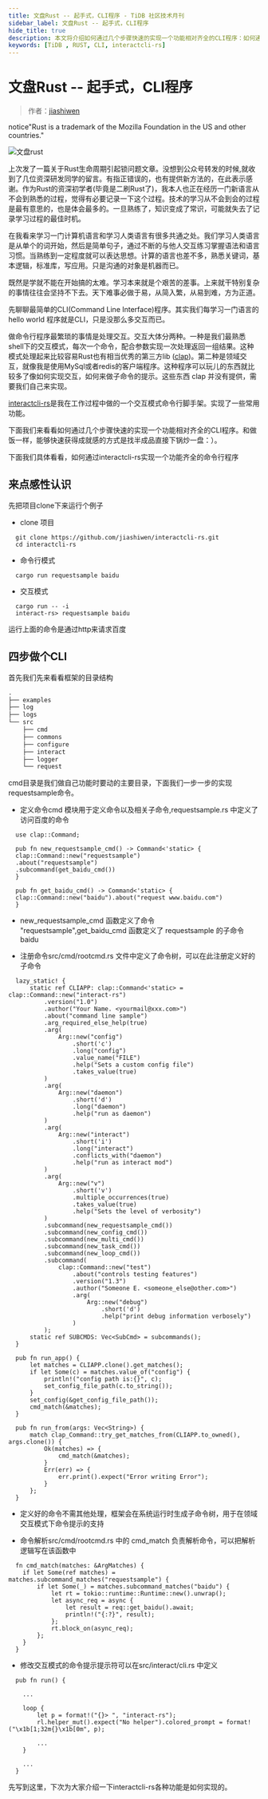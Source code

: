 ```yaml
---
title: 文盘Rust -- 起手式，CLI程序 - TiDB 社区技术月刊
sidebar_label: 文盘Rust -- 起手式，CLI程序
hide_title: true
description: 本文将介绍如何通过几个步骤快速的实现一个功能相对齐全的CLI程序：如何通过interactcli-rs实现一个功能齐全的命令行程序。
keywords: [TiDB , RUST, CLI, interactcli-rs]
---
```


# 文盘Rust -- 起手式，CLI程序

> 作者：[jiashiwen](https://tidb.net/u/jiashiwen/answer)

notice"Rust is a trademark of the Mozilla Foundation in the US and other countries."

 ![文盘rust](https://tidb-blog.oss-cn-beijing.aliyuncs.com/media/3601646711157_.pic_hd-1646713497059.jpg) 

上次发了一篇关于Rust生命周期引起锁问题文章。没想到公众号转发的时候,就收到了几位资深研发同学的留言。有指正错误的，也有提供新方法的，在此表示感谢。作为Rust的资深初学者(毕竟是二刷Rust了)，我本人也正在经历一门新语言从不会到熟悉的过程，觉得有必要记录一下这个过程。技术的学习从不会到会的过程是最有意思的，也是体会最多的。一旦熟练了，知识变成了常识，可能就失去了记录学习过程的最佳时机。

在我看来学习一门计算机语言和学习人类语言有很多共通之处。我们学习人类语言是从单个的词开始，然后是简单句子，通过不断的与他人交互练习掌握语法和语言习惯。当熟练到一定程度就可以表达思想。计算的语言也差不多，熟悉关键词，基本逻辑，标准库，写应用。只是沟通的对象是机器而已。

既然是学就不能在开始搞的太难。学习本来就是个艰苦的差事。上来就干特别复杂的事情往往会坚持不下去。天下难事必做于易，从简入繁，从易到难，方为正道。

先聊聊最简单的CLI(Command Line Interface)程序。其实我们每学习一门语言的 hello world 程序就是CLI，只是没那么多交互而已。

做命令行程序最繁琐的事情是处理交互。交互大体分两种。一种是我们最熟悉shell下的交互模式，每次一个命令，配合参数实现一次处理返回一组结果。这种模式处理起来比较容易Rust也有相当优秀的第三方lib ([clap](https://crates.io/crates/clap))。第二种是领域交互，就像我是使用MySql或者redis的客户端程序。这种程序可以玩儿的东西就比较多了像如何实现交互，如何来做子命令的提示。这些东西 clap 并没有提供，需要我们自己来实现。

[interactcli-rs](https://github.com/jiashiwen/interactcli-rs)是我在工作过程中做的一个交互模式命令行脚手架。实现了一些常用功能。

下面我们来看看如何通过几个步骤快速的实现一个功能相对齐全的CLI程序。和做饭一样，能够快速获得成就感的方式是找半成品直接下锅炒一盘：）。

下面我们具体看看，如何通过interactcli-rs实现一个功能齐全的命令行程序

## 来点感性认识

先把项目clone下来运行个例子

- clone 项目

```
  git clone https://github.com/jiashiwen/interactcli-rs.git
  cd interactcli-rs
```

- 命令行模式

```
  cargo run requestsample baidu
```

- 交互模式

```
  cargo run -- -i
  interact-rs> requestsample baidu
```

运行上面的命令是通过http来请求百度

## 四步做个CLI

首先我们先来看看框架的目录结构

```markdown
.
├── examples
├── log
├── logs
└── src
    ├── cmd
    ├── commons
    ├── configure
    ├── interact
    ├── logger
    └── request
```

cmd目录是我们做自己功能时要动的主要目录，下面我们一步一步的实现requestsample命令。

- 定义命令cmd 模块用于定义命令以及相关子命令,requestsample.rs 中定义了访问百度的命令

```
  use clap::Command;
    
  pub fn new_requestsample_cmd() -> Command<'static> {
  clap::Command::new("requestsample")
  .about("requestsample")
  .subcommand(get_baidu_cmd())
  }
  
  pub fn get_baidu_cmd() -> Command<'static> {
  clap::Command::new("baidu").about("request www.baidu.com")
  }
```

- new_requestsample_cmd 函数定义了命令 "requestsample",get_baidu_cmd 函数定义了 requestsample 的子命令 baidu

- 注册命令src/cmd/rootcmd.rs 文件中定义了命令树，可以在此注册定义好的子命令

```
  lazy_static! {
      static ref CLIAPP: clap::Command<'static> = clap::Command::new("interact-rs")
          .version("1.0")
          .author("Your Name. <yourmail@xxx.com>")
          .about("command line sample")
          .arg_required_else_help(true)
          .arg(
              Arg::new("config")
                  .short('c')
                  .long("config")
                  .value_name("FILE")
                  .help("Sets a custom config file")
                  .takes_value(true)
          )
          .arg(
              Arg::new("daemon")
                  .short('d')
                  .long("daemon")
                  .help("run as daemon")
          )
          .arg(
              Arg::new("interact")
                  .short('i')
                  .long("interact")
                  .conflicts_with("daemon")
                  .help("run as interact mod")
          )
          .arg(
              Arg::new("v")
                  .short('v')
                  .multiple_occurrences(true)
                  .takes_value(true)
                  .help("Sets the level of verbosity")
          )
          .subcommand(new_requestsample_cmd())
          .subcommand(new_config_cmd())
          .subcommand(new_multi_cmd())
          .subcommand(new_task_cmd())
          .subcommand(new_loop_cmd())
          .subcommand(
              clap::Command::new("test")
                  .about("controls testing features")
                  .version("1.3")
                  .author("Someone E. <someone_else@other.com>")
                  .arg(
                      Arg::new("debug")
                          .short('d')
                          .help("print debug information verbosely")
                  )
          );
      static ref SUBCMDS: Vec<SubCmd> = subcommands();
  }
  
  pub fn run_app() {
      let matches = CLIAPP.clone().get_matches();
      if let Some(c) = matches.value_of("config") {
          println!("config path is:{}", c);
          set_config_file_path(c.to_string());
      }
      set_config(&get_config_file_path());
      cmd_match(&matches);
  }
  
  pub fn run_from(args: Vec<String>) {
      match clap_Command::try_get_matches_from(CLIAPP.to_owned(), args.clone()) {
          Ok(matches) => {
              cmd_match(&matches);
          }
          Err(err) => {
              err.print().expect("Error writing Error");
          }
      };
  }
```

- 定义好的命令不需其他处理，框架会在系统运行时生成子命令树，用于在领域交互模式下命令提示的支持

- 命令解析src/cmd/rootcmd.rs 中的 cmd_match 负责解析命令，可以把解析逻辑写在该函数中

```
  fn cmd_match(matches: &ArgMatches) {   
    if let Some(ref matches) = matches.subcommand_matches("requestsample") {
        if let Some(_) = matches.subcommand_matches("baidu") {
            let rt = tokio::runtime::Runtime::new().unwrap();
            let async_req = async {
                let result = req::get_baidu().await;
                println!("{:?}", result);
            };
            rt.block_on(async_req);
        };
    }
  }
```

- 修改交互模式的命令提示提示符可以在src/interact/cli.rs 中定义

```
  pub fn run() {
    
    ...
  
    loop {
        let p = format!("{}> ", "interact-rs");
        rl.helper_mut().expect("No helper").colored_prompt = format!("\x1b[1;32m{}\x1b[0m", p);
  
        ...
    }
    
    ...
  }
```

先写到这里，下次为大家介绍一下interactcli-rs各种功能是如何实现的。